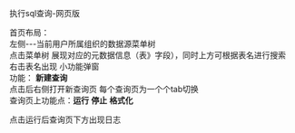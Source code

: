 执行sql查询-网页版


首页布局：  
左侧---当前用户所属组织的数据源菜单树  
点击菜单树 展现对应的元数据信息（表》字段），同时上方可根据表名进行搜索
右击表名出现 小功能弹窗     
功能： <b>新建查询</b>  
点击后右侧打开新查询页
每个查询页为一个个tab切换  
查询页上功能点：<b>运行</b>  <b>停止</b> <b>格式化</b>

点击运行后查询页下方出现日志